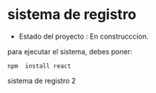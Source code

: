 <h1> sistema de registro </h1>

- Estado del proyecto : En construcccion. 

para ejecutar el sistema, debes poner: 

```npm  install react```

sistema de registro 2 
